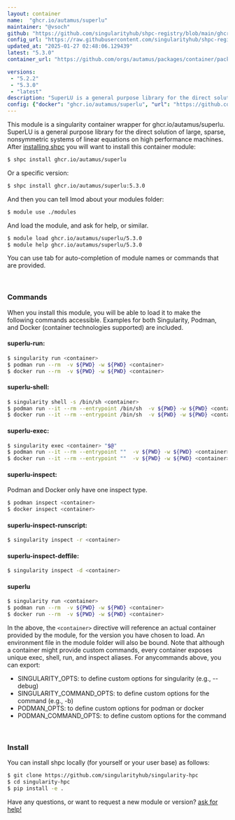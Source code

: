 ```yaml
---
layout: container
name:  "ghcr.io/autamus/superlu"
maintainer: "@vsoch"
github: "https://github.com/singularityhub/shpc-registry/blob/main/ghcr.io/autamus/superlu/container.yaml"
config_url: "https://raw.githubusercontent.com/singularityhub/shpc-registry/main/ghcr.io/autamus/superlu/container.yaml"
updated_at: "2025-01-27 02:48:06.129439"
latest: "5.3.0"
container_url: "https://github.com/orgs/autamus/packages/container/package/superlu"

versions:
 - "5.2.2"
 - "5.3.0"
 - "latest"
description: "SuperLU is a general purpose library for the direct solution of large, sparse, nonsymmetric systems of linear equations on high performance machines."
config: {"docker": "ghcr.io/autamus/superlu", "url": "https://github.com/orgs/autamus/packages/container/package/superlu", "maintainer": "@vsoch", "description": "SuperLU is a general purpose library for the direct solution of large, sparse, nonsymmetric systems of linear equations on high performance machines.", "latest": {"5.3.0": "sha256:5d151dc6b33254970a71698104ba61648eb3159ed0b4cce8d2f1c13d5f2c011f"}, "tags": {"5.2.2": "sha256:31e2968aa8503840fceae8c81c5b7b197483b1a787d6a9488535ddd511cc787d", "5.3.0": "sha256:5d151dc6b33254970a71698104ba61648eb3159ed0b4cce8d2f1c13d5f2c011f", "latest": "sha256:5d151dc6b33254970a71698104ba61648eb3159ed0b4cce8d2f1c13d5f2c011f"}}
---
```


This module is a singularity container wrapper for ghcr.io/autamus/superlu.
SuperLU is a general purpose library for the direct solution of large, sparse, nonsymmetric systems of linear equations on high performance machines.
After [installing shpc](#install) you will want to install this container module:


```bash
$ shpc install ghcr.io/autamus/superlu
```

Or a specific version:

```bash
$ shpc install ghcr.io/autamus/superlu:5.3.0
```

And then you can tell lmod about your modules folder:

```bash
$ module use ./modules
```

And load the module, and ask for help, or similar.

```bash
$ module load ghcr.io/autamus/superlu/5.3.0
$ module help ghcr.io/autamus/superlu/5.3.0
```

You can use tab for auto-completion of module names or commands that are provided.

<br>

### Commands

When you install this module, you will be able to load it to make the following commands accessible.
Examples for both Singularity, Podman, and Docker (container technologies supported) are included.

#### superlu-run:

```bash
$ singularity run <container>
$ podman run --rm  -v ${PWD} -w ${PWD} <container>
$ docker run --rm  -v ${PWD} -w ${PWD} <container>
```

#### superlu-shell:

```bash
$ singularity shell -s /bin/sh <container>
$ podman run --it --rm --entrypoint /bin/sh  -v ${PWD} -w ${PWD} <container>
$ docker run --it --rm --entrypoint /bin/sh  -v ${PWD} -w ${PWD} <container>
```

#### superlu-exec:

```bash
$ singularity exec <container> "$@"
$ podman run --it --rm --entrypoint ""  -v ${PWD} -w ${PWD} <container> "$@"
$ docker run --it --rm --entrypoint ""  -v ${PWD} -w ${PWD} <container> "$@"
```

#### superlu-inspect:

Podman and Docker only have one inspect type.

```bash
$ podman inspect <container>
$ docker inspect <container>
```

#### superlu-inspect-runscript:

```bash
$ singularity inspect -r <container>
```

#### superlu-inspect-deffile:

```bash
$ singularity inspect -d <container>
```



#### superlu

```bash
$ singularity run <container>
$ podman run --rm  -v ${PWD} -w ${PWD} <container>
$ docker run --rm  -v ${PWD} -w ${PWD} <container>
```


In the above, the `<container>` directive will reference an actual container provided
by the module, for the version you have chosen to load. An environment file in the
module folder will also be bound. Note that although a container
might provide custom commands, every container exposes unique exec, shell, run, and
inspect aliases. For anycommands above, you can export:

 - SINGULARITY_OPTS: to define custom options for singularity (e.g., --debug)
 - SINGULARITY_COMMAND_OPTS: to define custom options for the command (e.g., -b)
 - PODMAN_OPTS: to define custom options for podman or docker
 - PODMAN_COMMAND_OPTS: to define custom options for the command

<br>

### Install

You can install shpc locally (for yourself or your user base) as follows:

```bash
$ git clone https://github.com/singularityhub/singularity-hpc
$ cd singularity-hpc
$ pip install -e .
```

Have any questions, or want to request a new module or version? [ask for help!](https://github.com/singularityhub/singularity-hpc/issues)